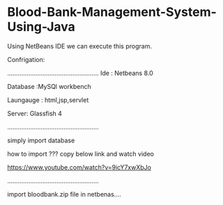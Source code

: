 # Blood-Bank-Management-System-Using-Java
Using NetBeans IDE we can execute this program.

Confrigation:

....................................................
Ide : Netbeans 8.0

Database :MySQl workbench

Laungauge : html,jsp,servlet

Server: Glassfish 4

....................................................

simply import database 

how to import ???
copy below link and watch video

https://www.youtube.com/watch?v=9icY7xwXbJo

....................................................

import bloodbank.zip file in netbenas....

